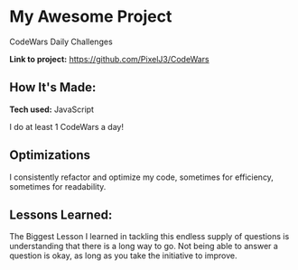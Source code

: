# My Awesome Project

CodeWars Daily Challenges

**Link to project:** https://github.com/PixelJ3/CodeWars

## How It's Made:

**Tech used:** JavaScript

I do at least 1 CodeWars a day!

## Optimizations

I consistently refactor and optimize my code, sometimes for efficiency, sometimes for readability.

## Lessons Learned:

The Biggest Lesson I learned in tackling this endless supply of questions is understanding that there is a long way to go. Not being able to answer a question is okay, as long as you take the initiative to improve.
